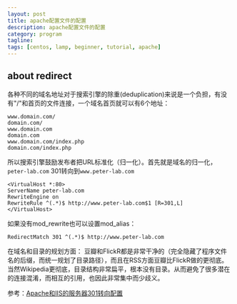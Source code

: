 ```yaml
---
layout: post
title: apache配置文件的配置
description: apache配置文件的配置
category: program 
tagline: 
tags: [centos, lamp, beginner, tutorial, apache]
---
```


## about redirect

各种不同的域名地址对于搜索引擎的除重(deduplication)来说是一个负担，有没有"/"和首页的文件连接，一个域名首页就可以有6个地址：

    www.domain.com/
    domain.com/
    www.domain.com
    domain.com
    www.domain.com/index.php
    domain.com/index.php

所以搜索引擎鼓励发布者把URL标准化（归一化）。首先就是域名的归一化，`peter-lab.com` 301转向到`www.peter-lab.com`

    <VirtualHost *:80>
    ServerName peter-lab.com
    RewriteEngine on
    RewriteRule ^(.*)$ http://www.peter-lab.com$1 [R=301,L]
    </VirtualHost>

如果没有mod_rewrite也可以设置mod_alias：

    RedirectMatch 301 ^(.*)$ http://www.peter-lab.com

在域名和目录的规划方面： 豆瓣和FlickR都是非常干净的（完全隐藏了程序文件名的后缀，而统一规划了目录路径），而且在RSS方面豆瓣比FlickR做的更彻底。当然Wikipedia更彻底，目录结构非常扁平，根本没有目录。从而避免了很多潜在的连接混淆，而相互的引用，也因此非常集中而少歧义。

参考：[Apache和IIS的服务器301转向配置](http://www.mcanerin.com/EN/articles/301-redirect-apache.asp "Apache和IIS的服务器301转向配置")
